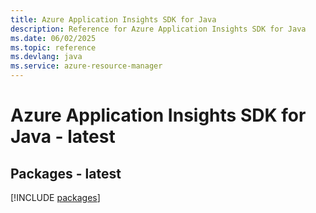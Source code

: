 ```yaml
---
title: Azure Application Insights SDK for Java
description: Reference for Azure Application Insights SDK for Java
ms.date: 06/02/2025
ms.topic: reference
ms.devlang: java
ms.service: azure-resource-manager
---
```

# Azure Application Insights SDK for Java - latest
## Packages - latest
[!INCLUDE [packages](application-insights-index.md)]